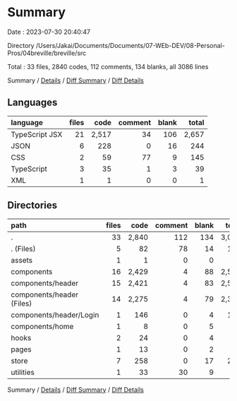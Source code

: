 # Summary

Date : 2023-07-30 20:40:47

Directory /Users/Jakai/Documents/Documents/07-WEb-DEV/08-Personal-Pros/04breville/breville/src

Total : 33 files,  2840 codes, 112 comments, 134 blanks, all 3086 lines

Summary / [Details](details.md) / [Diff Summary](diff.md) / [Diff Details](diff-details.md)

## Languages
| language | files | code | comment | blank | total |
| :--- | ---: | ---: | ---: | ---: | ---: |
| TypeScript JSX | 21 | 2,517 | 34 | 106 | 2,657 |
| JSON | 6 | 228 | 0 | 16 | 244 |
| CSS | 2 | 59 | 77 | 9 | 145 |
| TypeScript | 3 | 35 | 1 | 3 | 39 |
| XML | 1 | 1 | 0 | 0 | 1 |

## Directories
| path | files | code | comment | blank | total |
| :--- | ---: | ---: | ---: | ---: | ---: |
| . | 33 | 2,840 | 112 | 134 | 3,086 |
| . (Files) | 5 | 82 | 78 | 14 | 174 |
| assets | 1 | 1 | 0 | 0 | 1 |
| components | 16 | 2,429 | 4 | 88 | 2,521 |
| components/header | 15 | 2,421 | 4 | 83 | 2,508 |
| components/header (Files) | 14 | 2,275 | 4 | 79 | 2,358 |
| components/header/Login | 1 | 146 | 0 | 4 | 150 |
| components/home | 1 | 8 | 0 | 5 | 13 |
| hooks | 2 | 24 | 0 | 4 | 28 |
| pages | 1 | 13 | 0 | 2 | 15 |
| store | 7 | 258 | 0 | 17 | 275 |
| utilities | 1 | 33 | 30 | 9 | 72 |

Summary / [Details](details.md) / [Diff Summary](diff.md) / [Diff Details](diff-details.md)